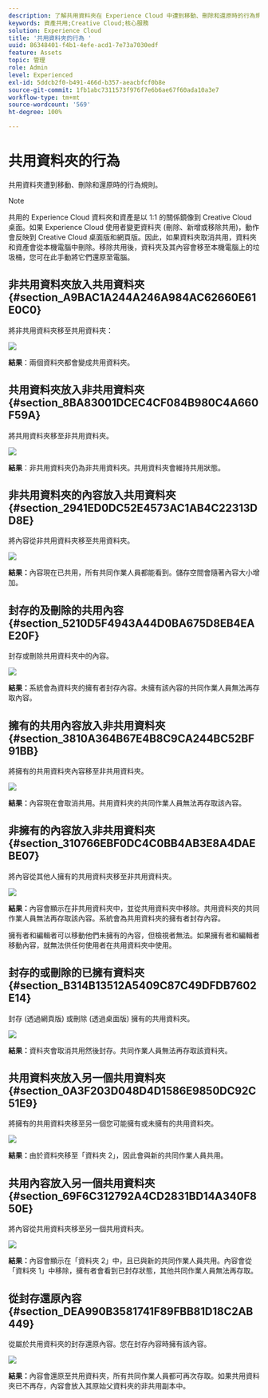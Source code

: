 ```yaml
---
description: 了解共用資料夾在 Experience Cloud 中遭到移動、刪除和還原時的行為規則。
keywords: 資產共用;Creative Cloud;核心服務
solution: Experience Cloud
title: '共用資料夾的行為 '
uuid: 86348401-f4b1-4efe-acd1-7e73a7030edf
feature: Assets
topic: 管理
role: Admin
level: Experienced
exl-id: 5ddcb2f0-b491-466d-b357-aeacbfcf0b8e
source-git-commit: 1fb1abc7311573f976f7e6b6ae67f60ada10a3e7
workflow-type: tm+mt
source-wordcount: '569'
ht-degree: 100%

---
```


# 共用資料夾的行為

共用資料夾遭到移動、刪除和還原時的行為規則。

>[!NOTE]
>
>共用的 Experience Cloud 資料夾和資產是以 1:1 的關係鏡像到 Creative Cloud 桌面。如果 Experience Cloud 使用者變更資料夾 (刪除、新增或移除共用)，動作會反映到 Creative Cloud 桌面版和網頁版。因此，如果資料夾取消共用，資料夾和資產會從本機電腦中刪除。移除共用後，資料夾及其內容會移至本機電腦上的垃圾桶，您可在此手動將它們還原至電腦。

## 非共用資料夾放入共用資料夾 {#section_A9BAC1A244A246A984AC62660E61E0C0}

將非共用資料夾移至共用資料夾：

![](assets/01_assets_move.png)

**結果**：兩個資料夾都會變成共用資料夾。

## 共用資料夾放入非共用資料夾 {#section_8BA83001DCEC4CF084B980C4A660F59A}

將共用資料夾移至非共用資料夾。

![](assets/02_assets_move.png)

**結果**：非共用資料夾仍為非共用資料夾。共用資料夾會維持共用狀態。

## 非共用資料夾的內容放入共用資料夾 {#section_2941ED0DC52E4573AC1AB4C22313DD8E}

將內容從非共用資料夾移至共用資料夾。

![](assets/03_assets_move.png)

**結果：**&#x200B;內容現在已共用，所有共同作業人員都能看到。儲存空間會隨著內容大小增加。

## 封存的及刪除的共用內容 {#section_5210D5F4943A44D0BA675D8EB4EAE20F}

封存或刪除共用資料夾中的內容。

![](assets/04_assets_move.png)

**結果：**&#x200B;系統會為資料夾的擁有者封存內容。未擁有該內容的共同作業人員無法再存取內容。

## 擁有的共用內容放入非共用資料夾 {#section_3810A364B67E4B8C9CA244BC52BF91BB}

將擁有的共用資料夾內容移至非共用資料夾。

![](assets/05_assets_move.png)

**結果：**&#x200B;內容現在會取消共用。共用資料夾的共同作業人員無法再存取該內容。

## 非擁有的內容放入非共用資料夾 {#section_310766EBF0DC4C0BB4AB3E8A4DAEBE07}

將內容從其他人擁有的共用資料夾移至非共用資料夾。

![](assets/06_assets_move.png)

**結果：**&#x200B;內容會顯示在非共用資料夾中，並從共用資料夾中移除。共用資料夾的共同作業人員無法再存取該內容。系統會為共用資料夾的擁有者封存內容。

擁有者和編輯者可以移動他們未擁有的內容，但檢視者無法。如果擁有者和編輯者移動內容，就無法供任何使用者在共用資料夾中使用。

## 封存的或刪除的已擁有資料夾 {#section_B314B13512A5409C87C49DFDB7602E14}

封存 (透過網頁版) 或刪除 (透過桌面版) 擁有的共用資料夾。

![](assets/07_assets_move.png)

**結果：**&#x200B;資料夾會取消共用然後封存。共同作業人員無法再存取該資料夾。

## 共用資料夾放入另一個共用資料夾 {#section_0A3F203D048D4D1586E9850DC92C51E9}

將擁有的共用資料夾移至另一個您可能擁有或未擁有的共用資料夾。

![](assets/09_assets_move.png)

**結果：**&#x200B;由於資料夾移至「資料夾 2」，因此會與新的共同作業人員共用。

## 共用內容放入另一個共用資料夾 {#section_69F6C312792A4CD2831BD14A340F850E}

將內容從共用資料夾移至另一個共用資料夾。

![](assets/11_assets_move.png)

**結果：**&#x200B;內容會顯示在「資料夾 2」中，且已與新的共同作業人員共用。內容會從「資料夾 1」中移除，擁有者會看到已封存狀態，其他共同作業人員無法再存取。

## 從封存還原內容 {#section_DEA990B3581741F89FBB81D18C2AB449}

從屬於共用資料夾的封存還原內容。您在封存內容時擁有該內容。

![](assets/12_assets_move.png)

**結果：**&#x200B;內容會還原至共用資料夾，所有共同作業人員都可再次存取。如果共用資料夾已不再存，內容會放入其原始父資料夾的非共用副本中。
